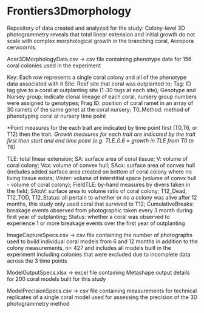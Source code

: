 # Frontiers3Dmorphology
Repository of data created and analyzed for the study: Colony-level 3D photogrammetry reveals that total linear extension and initial growth do not scale with complex morphological growth in the branching coral, Acropora cervicornis.

Acer3DMorphologyData.csv -> csv file containing phenotype data for 156 coral colonies used in the experiment

Key:
  Each row represents a single coral colony and all of the phenotype data associated with it
  Site: Reef site that coral was outplanted to;
  Tag: ID tag give to a coral at outplanting site (1-30 tags at each site);
  Genotype and Nursey group: indicate clonal lineage of each coral, nursery group numbers were assigned to genotypes;
  Frag ID: position of coral ramet in an array of 30 ramets of the same genet at the coral nursery;
  T0_Method: method of phenotyping coral at nursery time point
  
  *Point measures for the each trait are indicated by time point first (T0,T6, or T12) then the trait. 
  *Growth measures for each trait are indicated by the trait first then start and end time point (e.g. TLE_0.6 = growth in TLE from T0 to T6)*
  
  TLE: total linear extension;
  SA: surface area of coral tissue;
  V: volume of coral colony;
  Vcx: volume of convex hull;
  SAcx: surface area of convex hull (includes added surface area created on bottom of coral colony where no living tissue exists;
  Vinter: volume of interstitial space (volume of convx hull - volume of coral colony);
  FieldTLE: by-hand measures by divers taken in the field;
  SAtoV: surface area to volume ratio of coral colony;
  T12_Dead, T12_TOD, T12_Status: all pertain to whether or no a colony was alive after 12 months, this study only used coral that survived to T12;
  CumulativeBreaks: breakage events observed from photographic taken every 3 month during first year of outplanting;
  Status: whether a coral was observed to experience 1 or more breakage events over the first year of outplanting
  
  
ImageCaptureSpecs.csv  -> csv file containing the number of photographs used to build individual coral models from 6 and 12 months in addition to the colony measurements, n= 427 and includes all models built in the experiment including colonies that were excluded due to incomplete data across the 3 time points

ModelOutputSpecs.xlsx  -> excel file containing Metashape output details for 200 coral models built for this study

ModelPrecisionSpecs.csv -> csv file containing measurements for technical replicates of a single coral model used for assessing the precision of the 3D photogrammetry method
